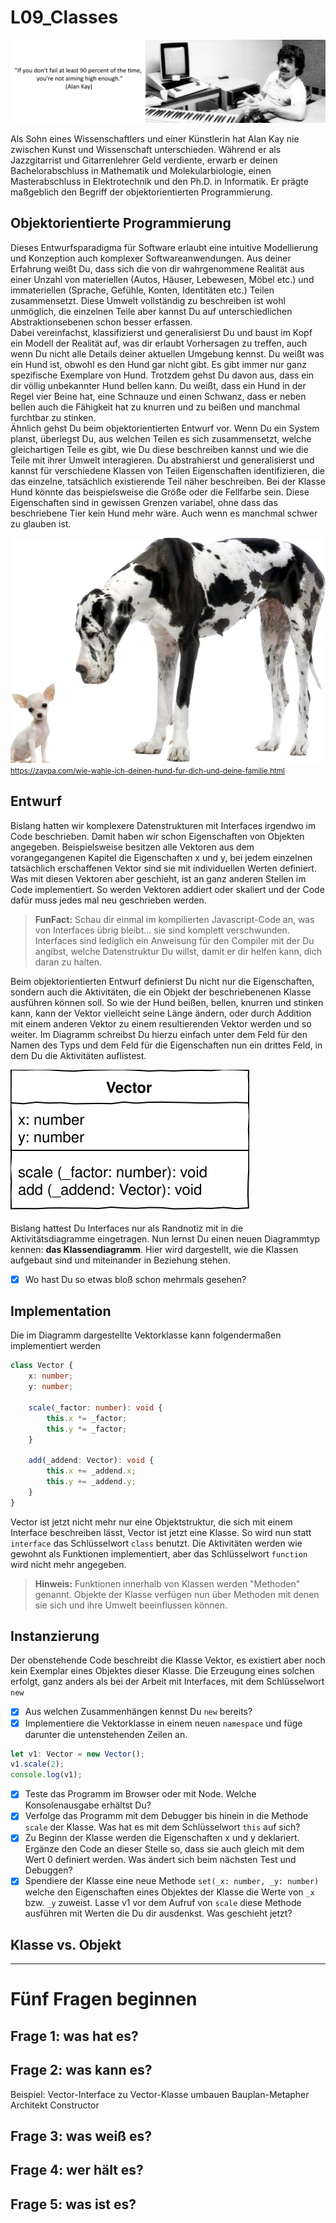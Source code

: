 # L09_Classes
<img src="Material/Alan-kay.jpg">

Als Sohn eines Wissenschaftlers und einer Künstlerin hat Alan Kay nie zwischen Kunst und Wissenschaft unterschieden. Während er als Jazzgitarrist und Gitarrenlehrer Geld verdiente, erwarb er deinen Bachelorabschluss in Mathematik und Molekularbiologie, einen Masterabschluss in Elektrotechnik und den Ph.D. in Informatik. Er prägte maßgeblich den Begriff der objektorientierten Programmierung.  

## Objektorientierte Programmierung
Dieses Entwurfsparadigma für Software erlaubt eine intuitive Modellierung und Konzeption auch komplexer Softwareanwendungen. Aus deiner Erfahrung weißt Du, dass sich die von dir wahrgenommene Realität aus einer Unzahl von materiellen (Autos, Häuser, Lebewesen, Möbel etc.) und immateriellen (Sprache, Gefühle, Konten, Identitäten etc.) Teilen zusammensetzt. Diese Umwelt vollständig zu beschreiben ist wohl unmöglich, die einzelnen Teile aber kannst Du auf unterschiedlichen Abstraktionsebenen schon besser erfassen.  
Dabei vereinfachst, klassifizierst und generalisierst Du und baust im Kopf ein Modell der Realität auf, was dir erlaubt Vorhersagen zu treffen, auch wenn Du nicht alle Details deiner aktuellen Umgebung kennst. Du weißt was ein Hund ist, obwohl es den Hund gar nicht gibt. Es gibt immer nur ganz spezifische Exemplare von Hund. Trotzdem gehst Du davon aus, dass ein dir völlig unbekannter Hund bellen kann. Du weißt, dass ein Hund in der Regel vier Beine hat, eine Schnauze und einen Schwanz, dass er neben bellen auch die Fähigkeit hat zu knurren und zu beißen und manchmal furchtbar zu stinken.  
Ähnlich gehst Du beim objektorientierten Entwurf vor. Wenn Du ein System planst, überlegst Du, aus welchen Teilen es sich zusammensetzt, welche gleichartigen Teile es gibt, wie Du diese beschreiben kannst und wie die Teile mit ihrer Umwelt interagieren. Du abstrahierst und generalisierst und kannst für verschiedene Klassen von Teilen Eigenschaften identifizieren, die das einzelne, tatsächlich existierende Teil näher beschreiben. Bei der Klasse Hund könnte das beispielsweise die Größe oder die Fellfarbe sein. Diese Eigenschaften sind in gewissen Grenzen variabel, ohne dass das beschriebene Tier kein Hund mehr wäre. Auch wenn es manchmal schwer zu glauben ist.  

<img src="Material/Hunde.jpeg"/>  
<small><a href="https://zaypa.com/wie-wahle-ich-deinen-hund-fur-dich-und-deine-familie.html">https://zaypa.com/wie-wahle-ich-deinen-hund-fur-dich-und-deine-familie.html</a></small>

## Entwurf
Bislang hatten wir komplexere Datenstrukturen mit Interfaces irgendwo im Code beschrieben. Damit haben wir schon Eigenschaften von Objekten angegeben. Beispielsweise besitzen alle Vektoren aus dem vorangegangenen Kapitel die Eigenschaften x und y, bei jedem einzelnen tatsächlich erschaffenen Vektor sind sie mit individuellen Werten definiert. Was mit diesen Vektoren aber geschieht, ist an ganz anderen Stellen im Code implementiert. So werden Vektoren addiert oder skaliert und der Code dafür muss jedes mal neu geschrieben werden.

> **FunFact:** Schau dir einmal im kompilierten Javascript-Code an, was von Interfaces übrig bleibt... sie sind komplett verschwunden. Interfaces sind lediglich ein Anweisung für den Compiler mit der Du angibst, welche Datenstruktur Du willst, damit er dir helfen kann, dich daran zu halten.  

Beim objektorientierten Entwurf definierst Du nicht nur die Eigenschaften, sondern auch die Aktivitäten, die ein Objekt der beschriebenenen Klasse ausführen können soll. So wie der Hund beißen, bellen, knurren und stinken kann, kann der Vektor vielleicht seine Länge ändern, oder durch Addition mit einem anderen Vektor zu einem resultierenden Vektor werden und so weiter. Im Diagramm schreibst Du hierzu einfach unter dem Feld für den Namen des Typs und dem Feld für die Eigenschaften nun ein drittes Feld, in dem Du die Aktivitäten auflistest.  

<img src="Material/draw.io/Vector_ClassDiagram.svg">

Bislang hattest Du Interfaces nur als Randnotiz mit in die Aktivitätsdiagramme eingetragen. Nun lernst Du einen neuen Diagrammtyp kennen: **das Klassendiagramm**. Hier wird dargestellt, wie die Klassen aufgebaut sind und miteinander in Beziehung stehen.  

- [x] Wo hast Du so etwas bloß schon mehrmals gesehen?

## Implementation  
Die im Diagramm dargestellte Vektorklasse kann folgendermaßen implementiert werden

```typescript
class Vector {
    x: number;
    y: number;

    scale(_factor: number): void {
        this.x *= _factor;
        this.y *= _factor;
    }

    add(_addend: Vector): void {
        this.x += _addend.x;
        this.y += _addend.y;
    }
}
```

Vector ist jetzt nicht mehr nur eine Objektstruktur, die sich mit einem Interface beschreiben lässt, Vector ist jetzt eine Klasse. So wird nun statt `interface` das Schlüsselwort `class` benutzt. Die Aktivitäten werden wie gewohnt als Funktionen implementiert, aber das Schlüsselwort `function` wird nicht mehr angegeben.

> **Hinweis:** Funktionen innerhalb von Klassen werden "Methoden" genannt. Objekte der Klasse verfügen nun über Methoden mit denen sie sich und ihre Umwelt beeinflussen können.

## Instanzierung

Der obenstehende Code beschreibt die Klasse Vektor, es existiert aber noch kein Exemplar eines Objektes dieser Klasse. Die Erzeugung eines solchen erfolgt, ganz anders als bei der Arbeit mit Interfaces, mit dem Schlüsselwort `new`

- [x] Aus welchen Zusammenhängen kennst Du `new` bereits?
- [x] Implementiere die Vektorklasse in einem neuen `namespace` und füge darunter die untenstehenden Zeilen an. 

```typescript
let v1: Vector = new Vector();
v1.scale(2);
console.log(v1);
```  
- [x] Teste das Programm im Browser oder mit Node. Welche Konsolenausgabe erhältst Du?
- [x] Verfolge das Programm mit dem Debugger bis hinein in die Methode `scale` der Klasse. Was hat es mit dem Schlüsselwort `this` auf sich?
- [x] Zu Beginn der Klasse werden die Eigenschaften x und y deklariert. Ergänze den Code an dieser Stelle so, dass sie auch gleich mit dem Wert 0 definiert werden. Was ändert sich beim nächsten Test und Debuggen?
- [x] Spendiere der Klasse eine neue Methode `set(_x: number, _y: number)` welche den Eigenschaften eines Objektes der Klasse die Werte von `_x` bzw. `_y` zuweist. Lasse v1 vor dem Aufruf von `scale` diese Methode ausführen mit Werten die Du dir ausdenkst. Was geschieht jetzt?

## Klasse vs. Objekt



<hr>

# Fünf Fragen beginnen
## Frage 1: was hat es?
## Frage 2: was kann es?    

Beispiel: Vector-Interface zu Vector-Klasse umbauen
Bauplan-Metapher
Architekt
Constructor

## Frage 3: was weiß es?
## Frage 4: wer hält es?
## Frage 5: was ist es?

